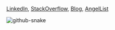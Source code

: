 [LinkedIn](https://www.linkedin.com/in/oleg-antonyan-2b715089/), [StackOverflow](https://stackoverflow.com/users/1837084/oleg-antonyan), [Blog](https://undefined-reference.org/), [AngelList](https://wellfound.com/u/oleg-antonyan)

<picture>
  <source media="(prefers-color-scheme: dark)" srcset="https://raw.githubusercontent.com/olegantonyan/olegantonyan/output/github-contribution-grid-snake-dark.svg" />
  <source media="(prefers-color-scheme: light)" srcset="https://raw.githubusercontent.com/olegantonyan/olegantonyan/output/github-contribution-grid-snake.svg" />
  <img alt="github-snake" src="https://raw.githubusercontent.com    /olegantonyan/olegantonyan/output/github-contribution-grid-snake.svg" />
</picture>

<!--
**olegantonyan/olegantonyan** is a ✨ _special_ ✨ repository because its `README.md` (this file) appears on your GitHub profile.

Here are some ideas to get you started:

- 🔭 I’m currently working on ...
- 🌱 I’m currently learning ...
- 👯 I’m looking to collaborate on ...
- 🤔 I’m looking for help with ...
- 💬 Ask me about ...
- 📫 How to reach me: ...
- 😄 Pronouns: ...
- ⚡ Fun fact: ...
-->
